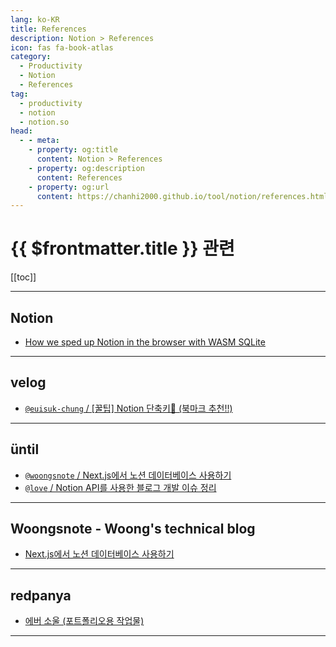 ```yaml
---
lang: ko-KR
title: References
description: Notion > References
icon: fas fa-book-atlas
category:
  - Productivity
  - Notion
  - References
tag: 
  - productivity
  - notion
  - notion.so
head:
  - - meta:
    - property: og:title
      content: Notion > References
    - property: og:description
      content: References
    - property: og:url
      content: https://chanhi2000.github.io/tool/notion/references.html
---
```


# {{ $frontmatter.title }} 관련

[[toc]]

---

## <VPIcon icon="iconfont icon-notion"/>Notion

- [How we sped up Notion in the browser with WASM SQLite](https://www.notion.so/blog/how-we-sped-up-notion-in-the-browser-with-wasm-sqlite)

---

## <VPIcon icon="iconfont icon-velog"/>velog

- [`@euisuk-chung` / \[꿀팁\] Notion 단축키📖 (북마크 추천!!)](https://velog.io/@euisuk-chung/%EA%BF%80%ED%8C%81-Notion-%EB%8B%A8%EC%B6%95%ED%82%A4-%EC%99%84%EB%B2%BD-%EA%B0%80%EC%9D%B4%EB%93%9C)

---

## üntil

- [`@woongsnote` / Next.js에서 노션 데이터베이스 사용하기](https://until.blog/@woongsnote/next-js%EC%97%90%EC%84%9C-%EB%85%B8%EC%85%98-%EB%8D%B0%EC%9D%B4%ED%84%B0%EB%B2%A0%EC%9D%B4%EC%8A%A4-%EC%82%AC%EC%9A%A9%ED%95%98%EA%B8%B0)
- [`@love` / Notion API를 사용한 블로그 개발 이슈 정리](https://until.blog/@love/notion-api%EB%A5%BC-%EC%82%AC%EC%9A%A9%ED%95%9C-블로그-%EA%B0%9C%EB%B0%9C-%EC%9D%B4%EC%8A%88-%EC%A0%95%EB%A6%AC)

<!-- END: until.blog -->

---

## Woongsnote - Woong's technical blog

- [Next.js에서 노션 데이터베이스 사용하기](https://www.woongsnote.dev/blog/how-to-use-notion-database-in-nextjs)

---

## redpanya

- [에버 소울 (포트폴리오용 작업물)](https://redpanya.notion.site/redpanya/2fd0625ff83d4860a72b7d3690f71b28)

---

<TagLinks />
